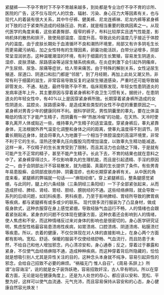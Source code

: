 紧腿裤——不孕不育时下不孕不育越来越多，到处都是专业治疗不孕不育的诊所、医院的广告，这不仅与现代人的饮食、辐射、污染、身心压力大等因素有关，也与现代人的着装有很大关系，其中牛仔裤、健美裤、尼龙连裤袜、尼龙内裤等紧身裤对下肢的过于紧束所造成的经脉压迫、拘紧，就是相当重要的致病因素之一。从现代医学的角度来看，这些紧裹臀部、瘦窄的裤子，布料比较厚实且透气性能差，影响机体的散热和排汗，致使局部温度、湿度升高，导致此处的温度几乎接近于体腔内的温度。由于皮肤长期处于血液循环不良和潮热环境里，局部又有许多阴毛生长而更易藏污纳垢，加之女性特有的生理因素，卵巢功能活跃，白带分泌增多，阴部常呈湿润状态，这种温暖潮湿的环境，有利于细菌的生长繁殖，容易发生阴道炎、湿疹、皮肤溃破、尿路感染等泌尿生殖系统疾病，在炎症刺激下会引起外阴瘙痒，产生尿频、尿急、尿痛等症状，给人带来痛苦。由于特殊的解剖关系，女性泌尿生殖道、尿道口、阴道口和肛门都是“邻居”，到了月经期，再加上此处又潮又热，非常有利于细菌的滋生，非常容易导致反复的泌尿生殖道感染，严重时还可能导致输卵管发炎、不通、粘连，最终导致不孕不育。临床观察发现，年轻女性患阴道炎的发病率逐年上升，其主要原因与穿着紧身裤和不良卫生习惯有关。据统计，在患阴道炎的年轻女性中，有40%以上是因穿紧身裤所致。长期穿着紧身裤所造成的女性阴道炎、盆腔炎、尿路感染等，是造成某些类型的女性不孕症的重要原因之一。紧身裤对男青少年的健康同样不利。据科学研究，男性阴囊里的睾丸，要在比体温略低的情况下才能产生精子，而阴囊有一种“热胀冷缩”的功能，在天热、天冷时使睾丸离开人体或贴近一些，维持睾丸产生精子的适宜温度。穿紧身裤后，睾丸紧靠身体，无法根据外界气温变化调整和身体之间的距离，使睾丸温度得不到调节。阴囊长期贴近身体，就会将睾丸人为地置于一个相当于体腔温度的高温环境里，非常不利于它的生长。湿热还使睾丸压向腹股沟而增加温度，以致睾丸生精功能减退。这样一来，不仅精子的生长发育受到了限制，而且其活力也会随之下降，于是就有可能产生不正常的精子，甚至不能产生精子。长此下去，不育的结果也就在意料之中了。紧身裤穿得过久，不仅影响睾丸的生理机能，而且是引起遗精、手淫的原因之一。由于会阴部出汗不容易散发，就为细菌、真菌的生长提供了条件。有些男青年易患股癣、会阴部皮肤疖肿、阴囊湿疹，也和长期穿紧身裤有关。
从中医的角度来看，紧腿裤的弊端就一句话——“痹阻经络”。穿上紧腿裤后，整条腿感觉紧绷，与此同时，腿上的六条经脉（三条阴经三条阳经）一下子全部紧张起来，从而造成肝经、脾经、肾经、胃经、胆经、膀胱经的不通。这些经络痹阻，就会导致一系列的后续问题，如妇科疾患、男科疾患，乃至于影响脾经、胃经所导致的脾胃病等疾病，都与紧腿裤有或多或少的联系。
现代很多流行服装为了凸显身材，做成瘦身款式，这种衣服穿在身上感觉紧绷，导致经脉气血运行不畅，人的情绪也会跟着紧张起来。紧身衣的问题不仅体现在健康方面，这种衣着还会影响到人的情绪，使人焦虑和不安，而这种情绪反过来对身体的影响也是很密切的。身心医学研究证明，焦虑型性格最容易患溃疡性疾病，如胃溃疡、口腔溃疡、阴道溃疡、粘膜溃烂等疾患。所以，衣着的健康，不仅仅体现在对人体的直接影响上，在身心两个方面都有影响。宽松、舒适、保暖的服装不仅使经络舒畅、气血流行，而且防患于未然，不给自己和他人增加邪念，内心清凉安和，身心通泰；反之，穿着过于暴露和紧身，不仅使气血经络痹阻不通，造成种种疾病，而这种穿着背后所隐藏的，恰恰就是想吸引别人尤其是异性关注的目的，这种念头本身就不纯净，容易引起异性的邪念，会给自己招致不必要的麻烦。“祸福无门
惟人自召”，《周易·系辞上》所谓“冶容诲淫”，说的就是女子装饰妖艳，容易招致奸淫，古人早有明训。所以在穿着方面，无论是站在健康角度上，还是为人处世的存心，都应该以安和、宽松、平整为好，这样可以使气血流通、元气充沛，而且容易保持从容安和的心态，身心健康自然容光焕发！
